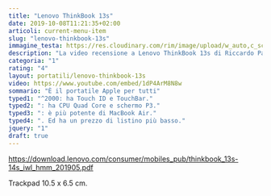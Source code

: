 ```yaml
---
title: "Lenovo ThinkBook 13s"
date: 2019-10-08T11:21:35+02:00
articoli: current-menu-item
slug: "lenovo-thinkbook-13s"
immagine_testa: https://res.cloudinary.com/rim/image/upload/w_auto,c_scale,q_auto,f_auto/v1569854686/recensioni/apple-macbook-pro-13.jpg
description: "La video recensione a Lenovo ThinkBook 13s di Riccardo Palombo."
categoria: "1"
rating: "4"
layout: portatili/lenovo-thinkbook-13s
video: https://www.youtube.com/embed/1dP4ArM8N8w
sommario: "È il portatile Apple per tutti"
typed1: "^2000: ha Touch ID e TouchBar."
typed2: ": ha CPU Quad Core e schermo P3."
typed3: ": è più potente di MacBook Air."
typed4: ". Ed ha un prezzo di listino più basso."
jquery: "1"
draft: true
---
```


https://download.lenovo.com/consumer/mobiles_pub/thinkbook_13s-14s_iwl_hmm_201905.pdf

Trackpad 10.5 x 6.5 cm.